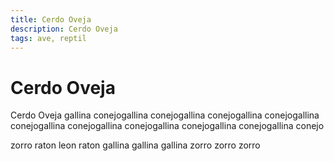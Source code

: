 ```yaml
---
title: Cerdo Oveja
description: Cerdo Oveja
tags: ave, reptil
---
```


# Cerdo Oveja

Cerdo Oveja gallina conejogallina conejogallina conejogallina conejogallina conejogallina conejogallina conejogallina conejogallina conejogallina conejo

zorro raton leon raton gallina gallina gallina zorro zorro zorro
